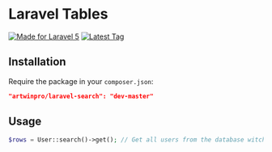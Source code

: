 # Laravel Tables
[![Made for Laravel 5](https://img.shields.io/badge/laravel-5.0-red.svg)](http://laravel.com/)
[![Latest Tag](https://img.shields.io/github/tag/ARTWINPRO/laravel-search.svg)](https://github.com/gbrock/laravel-table/releases)
<!--[![Build Status](https://img.shields.io/travis/gbrock/laravel-table.svg)](https://travis-ci.org/gbrock/laravel-table)-->

  

## Installation

Require the package in your `composer.json`:

```json
"artwinpro/laravel-search": "dev-master"
```
 

## Usage
 
 
 ```php
 $rows = User::search()->get(); // Get all users from the database witch search params 
 ```
  